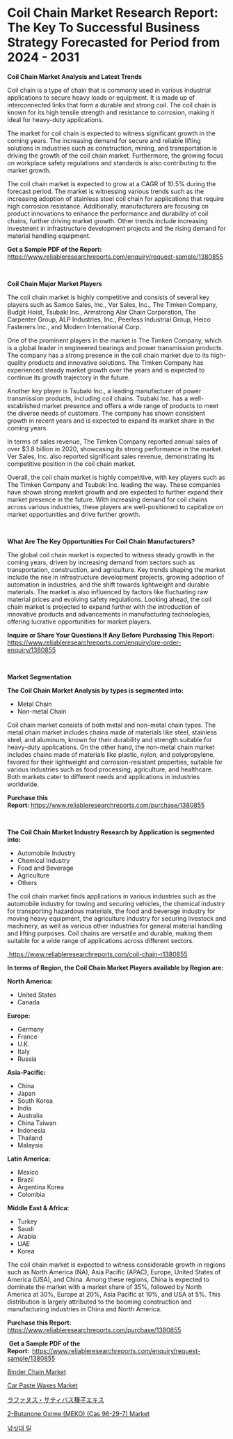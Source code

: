 <p><h1>Coil Chain Market Research Report: The Key To Successful Business Strategy Forecasted for Period from 2024 - 2031</h1></p><p><strong>Coil Chain Market Analysis and Latest Trends</strong></p>
<p><p>Coil chain is a type of chain that is commonly used in various industrial applications to secure heavy loads or equipment. It is made up of interconnected links that form a durable and strong coil. The coil chain is known for its high tensile strength and resistance to corrosion, making it ideal for heavy-duty applications.</p><p>The market for coil chain is expected to witness significant growth in the coming years. The increasing demand for secure and reliable lifting solutions in industries such as construction, mining, and transportation is driving the growth of the coil chain market. Furthermore, the growing focus on workplace safety regulations and standards is also contributing to the market growth.</p><p>The coil chain market is expected to grow at a CAGR of 10.5% during the forecast period. The market is witnessing various trends such as the increasing adoption of stainless steel coil chain for applications that require high corrosion resistance. Additionally, manufacturers are focusing on product innovations to enhance the performance and durability of coil chains, further driving market growth. Other trends include increasing investment in infrastructure development projects and the rising demand for material handling equipment.</p></p>
<p><strong>Get a Sample PDF of the Report:&nbsp;</strong> <a href="https://www.reliableresearchreports.com/enquiry/request-sample/1380855">https://www.reliableresearchreports.com/enquiry/request-sample/1380855</a></p>
<p>&nbsp;</p>
<p><strong>Coil Chain Major Market Players</strong></p>
<p><p>The coil chain market is highly competitive and consists of several key players such as Samco Sales, Inc., Ver Sales, Inc., The Timken Company, Budgit Hoist, Tsubaki Inc., Armstrong Alar Chain Corporation, The Carpenter Group, ALP Industries, Inc., Peerless Industrial Group, Heico Fasteners Inc., and Modern International Corp.</p><p>One of the prominent players in the market is The Timken Company, which is a global leader in engineered bearings and power transmission products. The company has a strong presence in the coil chain market due to its high-quality products and innovative solutions. The Timken Company has experienced steady market growth over the years and is expected to continue its growth trajectory in the future.</p><p>Another key player is Tsubaki Inc., a leading manufacturer of power transmission products, including coil chains. Tsubaki Inc. has a well-established market presence and offers a wide range of products to meet the diverse needs of customers. The company has shown consistent growth in recent years and is expected to expand its market share in the coming years.</p><p>In terms of sales revenue, The Timken Company reported annual sales of over $3.8 billion in 2020, showcasing its strong performance in the market. Ver Sales, Inc. also reported significant sales revenue, demonstrating its competitive position in the coil chain market.</p><p>Overall, the coil chain market is highly competitive, with key players such as The Timken Company and Tsubaki Inc. leading the way. These companies have shown strong market growth and are expected to further expand their market presence in the future. With increasing demand for coil chains across various industries, these players are well-positioned to capitalize on market opportunities and drive further growth.</p></p>
<p>&nbsp;</p>
<p><strong>What Are The Key Opportunities For Coil Chain Manufacturers?</strong></p>
<p><p>The global coil chain market is expected to witness steady growth in the coming years, driven by increasing demand from sectors such as transportation, construction, and agriculture. Key trends shaping the market include the rise in infrastructure development projects, growing adoption of automation in industries, and the shift towards lightweight and durable materials. The market is also influenced by factors like fluctuating raw material prices and evolving safety regulations. Looking ahead, the coil chain market is projected to expand further with the introduction of innovative products and advancements in manufacturing technologies, offering lucrative opportunities for market players.</p></p>
<p><strong>Inquire or Share Your Questions If Any Before Purchasing This Report:</strong> <a href="https://www.reliableresearchreports.com/enquiry/pre-order-enquiry/1380855">https://www.reliableresearchreports.com/enquiry/pre-order-enquiry/1380855</a></p>
<p>&nbsp;</p>
<p><strong>Market Segmentation</strong></p>
<p><strong>The Coil Chain Market Analysis by types is segmented into:</strong></p>
<p><ul><li>Metal Chain</li><li>Non-metal Chain</li></ul></p>
<p><p>Coil chain market consists of both metal and non-metal chain types. The metal chain market includes chains made of materials like steel, stainless steel, and aluminum, known for their durability and strength suitable for heavy-duty applications. On the other hand, the non-metal chain market includes chains made of materials like plastic, nylon, and polypropylene, favored for their lightweight and corrosion-resistant properties, suitable for various industries such as food processing, agriculture, and healthcare. Both markets cater to different needs and applications in industries worldwide.</p></p>
<p><strong>Purchase this Report:&nbsp;</strong><a href="https://www.reliableresearchreports.com/purchase/1380855">https://www.reliableresearchreports.com/purchase/1380855</a></p>
<p>&nbsp;</p>
<p><strong>The Coil Chain Market Industry Research by Application is segmented into:</strong></p>
<p><ul><li>Automobile Industry</li><li>Chemical Industry</li><li>Food and Beverage</li><li>Agriculture</li><li>Others</li></ul></p>
<p><p>The coil chain market finds applications in various industries such as the automobile industry for towing and securing vehicles, the chemical industry for transporting hazardous materials, the food and beverage industry for moving heavy equipment, the agriculture industry for securing livestock and machinery, as well as various other industries for general material handling and lifting purposes. Coil chains are versatile and durable, making them suitable for a wide range of applications across different sectors.</p></p>
<p><a href="https://www.reliableresearchreports.com/coil-chain-r1380855">&nbsp;https://www.reliableresearchreports.com/coil-chain-r1380855</a></p>
<p><strong>In terms of Region, the Coil Chain Market Players available by Region are:</strong></p>
<p>
    <p> <strong> North America: </strong>
        <ul>
            <li>United States</li>
            <li>Canada</li>
        </ul>
        </p> 
    <p> <strong> Europe: </strong>
        <ul>
            <li>Germany</li>
            <li>France</li>
            <li>U.K.</li>
            <li>Italy</li>
            <li>Russia</li>
        </ul>
        </p> 
    <p> <strong> Asia-Pacific: </strong>
        <ul>
            <li>China</li>
            <li>Japan</li>
            <li>South Korea</li>
            <li>India</li>
            <li>Australia</li>
            <li>China Taiwan</li>
            <li>Indonesia</li>
            <li>Thailand</li>
            <li>Malaysia</li>
        </ul>
        </p> 
    <p> <strong> Latin America: </strong>
        <ul>
            <li>Mexico</li>
            <li>Brazil</li>
            <li>Argentina Korea</li>
            <li>Colombia</li>
        </ul>
        </p> 
    <p> <strong> Middle East & Africa: </strong>
        <ul>
            <li>Turkey</li>
            <li>Saudi</li>
            <li>Arabia</li>
            <li>UAE</li>
            <li>Korea</li>
        </ul>
    </p>
    </p>
<p><p>The coil chain market is expected to witness considerable growth in regions such as North America (NA), Asia Pacific (APAC), Europe, United States of America (USA), and China. Among these regions, China is expected to dominate the market with a market share of 35%, followed by North America at 30%, Europe at 20%, Asia Pacific at 10%, and USA at 5%. This distribution is largely attributed to the booming construction and manufacturing industries in China and North America.</p></p>
<p><strong>Purchase this Report: </strong><a href="https://www.reliableresearchreports.com/purchase/1380855">https://www.reliableresearchreports.com/purchase/1380855</a></p>
<p>&nbsp;<strong>Get a Sample PDF of the Report:&nbsp;&nbsp;</strong><a href="https://www.reliableresearchreports.com/enquiry/request-sample/1380855">https://www.reliableresearchreports.com/enquiry/request-sample/1380855</a></p>
<p><strong></strong></p>
<p><p><a href="https://github.com/JameTravis/Market-Research-Report-List-4/blob/main/binder-chain-market.md">Binder Chain Market</a></p><p><a href="https://www.linkedin.com/pulse/car-paste-waxes-market-research-report-forecasted-period-wdz7e?trackingId=iyA704wEOJRLEpImXVBbhA%3D%3D">Car Paste Waxes Market</a></p><p><a href="https://github.com/mohamedbakry57/Market-Research-Report-List-3/blob/main/276773828126.md">ラファヌス・サティバス種子エキス</a></p><p><a href="https://www.linkedin.com/pulse/2-butanone-oxime-meko-cas-96-29-7-market-centers-aspects-chwee?trackingId=0dqya7YhYw8g5PD7g9l9pA%3D%3D">2-Butanone Oxime (MEKO) (Cas 96-29-7) Market</a></p><p><a href="https://github.com/laholand/Market-Research-Report-List-3/blob/main/312858925564.md">낚싯대 릴</a></p></p>
